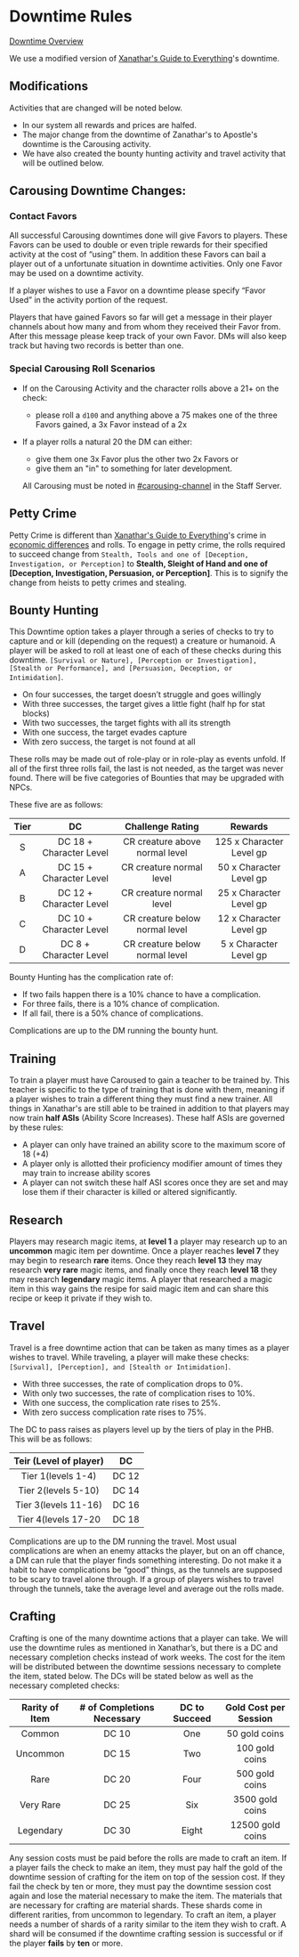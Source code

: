  # Downtime Rules
[Downtime Overview](13.01%20Downtime%20Overview.md)

 We use a modified version of [Xanathar's Guide to Everything](https://www.dndbeyond.com/sources/xgte)'s downtime. 
 
 ## Modifications
 Activities that are changed will be noted below.
 - In our system all rewards and prices are halfed. 
 - The major change from the downtime of Zanathar's to Apostle's downtime is the Carousing activity. 
 - We have also created the bounty hunting activity and travel activity that will be outlined below.

## Carousing Downtime Changes:

### Contact Favors
All successful Carousing downtimes done will give Favors to players. These Favors can be used to double or even triple rewards for their specified activity at the cost of “using” them. In addition these Favors can bail a player out of a unfortunate situation in downtime activities. Only one Favor may be used on a downtime activity.

If a player wishes to use a Favor on a downtime please specify “Favor Used” in the activity portion of the request. 

Players that have gained Favors so far will get a message in their player channels about how many and from whom they received their Favor from. After this message please keep track of your own Favor. DMs will also keep track but having two records is better than one. 

### Special Carousing Roll Scenarios
- If on the Carousing Activity and the character rolls above a 21+ on the check:
  - please roll a `d100` and anything above a 75 makes one of the three Favors gained, a 3x Favor instead of a 2x
- If a player rolls a natural 20 the DM can either:
  - give them one 3x Favor plus the other two 2x Favors or 
  - give them an "in" to something for later development. 
  
  All Carousing must be noted in [#carousing-channel](https://discord.com/channels/1003109601035690064/1048723906510463008) in the Staff Server.

## Petty Crime
Petty Crime is different than [Xanathar's Guide to Everything](https://www.dndbeyond.com/sources/xgte)'s crime in [economic differences](../15%20System%20Mechanics/15.05%20Economy%20Changes.md) and rolls. To engage in petty crime, the rolls required to succeed change from `Stealth, Tools and one of [Deception, Investigation, or Perception]` to **Stealth, Sleight of Hand and one of [Deception, Investigation, Persuasion, or Perception]**. This is to signify the change from heists to petty crimes and stealing.

## Bounty Hunting
This Downtime option takes a player through a series of checks to try to capture and or kill (depending on the request) a creature or humanoid. A player will be asked to roll at least one of each of these checks during this downtime. `[Survival or Nature], [Perception or Investigation], [Stealth or Performance], and [Persuasion, Deception, or Intimidation]`. 

- On four successes, the target doesn’t struggle and goes willingly
- With three successes, the target gives a little fight (half hp for stat blocks)
- With two successes, the target fights with all its strength
- With one success, the target evades capture
- With zero success, the target is not found at all

These rolls may be made out of role-play or in role-play as events unfold. If all of the first three rolls fail, the last is not needed, as the target was never found. There will be five categories of Bounties that may be upgraded with NPCs. 

These five are as follows:

Tier | DC | Challenge Rating | Rewards
:--: | :--: | :--: | :--:
S | DC 18 + Character Level | CR creature above normal level | 125 x Character Level gp
A | DC 15 + Character Level | CR creature normal level | 50 x Character Level gp
B | DC 12 + Character Level | CR creature normal level | 25 x Character Level gp
C | DC 10 + Character Level | CR creature below normal level | 12 x Character Level gp
D | DC 8 + Character Level | CR creature below normal level | 5 x Character Level gp

Bounty Hunting has the complication rate of: 
- If two fails happen there is a 10% chance to have a complication. 
- For three fails, there is a 10% chance of complication. 
- If all fail, there is a 50% chance of complications. 

Complications are up to the DM running the bounty hunt.

## Training
To train a player must have Caroused to gain a teacher to be trained by. This teacher is specific to the type of training that is done with them, meaning if a player wishes to train a different thing they must find a new trainer. All things in Xanathar's are still able to be trained in addition to that players may now train **half ASIs** (Ability Score Increases). These half ASIs are governed by these rules:

- A player can only have trained an ability score to the maximum score of 18 (+4)
- A player only is allotted their proficiency modifier amount of times they may train to increase ability scores
- A player can not switch these half ASI scores once they are set and may lose them if their character is killed or altered significantly.

## Research
Players may research magic items, at **level 1** a player may research up to an **uncommon** magic item per downtime. Once a player reaches **level 7** they may begin to research **rare** items. Once they reach **level 13** they may research **very rare** magic items, and finally once they reach **level 18** they may research **legendary** magic items. A player that researched a magic item in this way gains the resipe for said magic item and can share this recipe or keep it private if they wish to.

## Travel
Travel is a free downtime action that can be taken as many times as a player wishes to travel. While traveling, a player will make these checks: `[Survival], [Perception], and [Stealth or Intimidation]`. 

- With three successes, the rate of complication drops to 0%.
- With only two successes, the rate of complication rises to 10%. 
- With one success, the complication rate rises to 25%.
- With zero success complication rate rises to 75%. 

The DC to pass raises as players level up by the tiers of play in the PHB. This will be as follows:

Teir (Level of player) | DC
:--: | :--:
Tier 1(levels 1-4) | DC 12
Tier 2(levels 5-10) | DC 14
Tier 3(levels 11-16) | DC 16
Tier 4(levels 17-20 | DC 18
 
Complications are up to the DM running the travel. Most usual complications are when an enemy attacks the player, but on an off chance, a DM can rule that the player finds something interesting. Do not make it a habit to have complications be “good” things, as the tunnels are supposed to be scary to travel alone through. If a group of players wishes to travel through the tunnels, take the average level and average out the rolls made.

## Crafting
Crafting is one of the many downtime actions that a player can take. We will use the downtime rules as mentioned in Xanathar’s, but there is a DC and necessary completion checks instead of work weeks. The cost for the item will be distributed between the downtime sessions necessary to complete the item, stated below. The DCs will be stated below as well as the necessary completed checks:

Rarity of Item | # of Completions Necessary | DC to Succeed | Gold Cost per Session
:--: | :--: | :--: | :--:
Common | DC 10 | One | 50 gold coins
Uncommon | DC 15 | Two | 100 gold coins
Rare | DC 20 | Four | 500 gold coins
Very Rare | DC 25 | Six | 3500 gold coins
Legendary | DC 30 | Eight | 12500 gold coins

Any session costs must be paid before the rolls are made to craft an item. If a player fails the check to make an item, they must pay half the gold of the downtime session of crafting for the item on top of the session cost. If they fail the check by ten or more, they must pay the downtime session cost again and lose the material necessary to make the item. 
The materials that are necessary for crafting are material shards. These shards come in different rarities, from uncommon to legendary. To craft an item, a player needs a number of shards of a rarity similar to the item they wish to craft. A shard will be consumed if the downtime crafting session is successful or if the player **fails** by **ten** or more.
